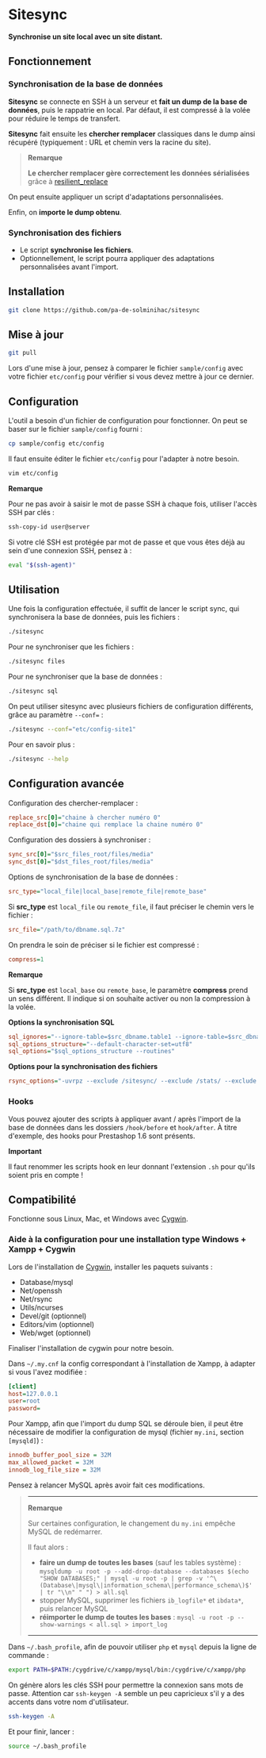 # Sitesync

**Synchronise un site local avec un site distant.**


## Fonctionnement


### Synchronisation de la base de données

__Sitesync__ se connecte en SSH à un serveur et **fait un dump de la base de données**, puis le rappatrie en local. Par défaut, il est compressé à la volée pour réduire le temps de transfert.

__Sitesync__ fait ensuite les **chercher remplacer** classiques dans le dump ainsi récupéré (typiquement : URL et chemin vers la racine du site).

> **Remarque**
> 
> **Le chercher remplacer gère correctement les données sérialisées** grâce à [resilient_replace](https://github.com/pa-de-solminihac/resilient_replace)

On peut ensuite appliquer un script d'adaptations personnalisées.

Enfin, on **importe le dump obtenu**.


### Synchronisation des fichiers

* Le script **synchronise les fichiers**.
* Optionnellement, le script pourra appliquer des adaptations personnalisées avant l'import.


## Installation

```bash
git clone https://github.com/pa-de-solminihac/sitesync
```


## Mise à jour

```bash
git pull
```

Lors d'une mise à jour, pensez à comparer le fichier `sample/config` avec votre fichier `etc/config` pour vérifier si vous devez mettre à jour ce dernier.


## Configuration

L'outil a besoin d'un fichier de configuration pour fonctionner. On peut se baser sur le fichier `sample/config` fourni :
```bash
cp sample/config etc/config
```

Il faut ensuite éditer le fichier `etc/config` pour l'adapter à notre besoin.

```bash
vim etc/config
```

**Remarque**

Pour ne pas avoir à saisir le mot de passe SSH à chaque fois, utiliser l'accès SSH par clés :

```bash
ssh-copy-id user@server
```

Si votre clé SSH est protégée par mot de passe et que vous êtes déjà au sein d'une connexion SSH, pensez à :

```bash
eval "$(ssh-agent)"
```


## Utilisation

Une fois la configuration effectuée, il suffit de lancer le script sync, qui synchronisera la base de données, puis les fichiers :

```bash
./sitesync
```

Pour ne synchroniser que les fichiers :

```bash
./sitesync files
```

Pour ne synchroniser que la base de données :
```bash
./sitesync sql
```

On peut utiliser sitesync avec plusieurs fichiers de configuration différents, grâce au paramètre `--conf=` :

```bash
./sitesync --conf="etc/config-site1"
```

Pour en savoir plus :

```bash
./sitesync --help
```


## Configuration avancée

Configuration des chercher-remplacer : 
```ini
replace_src[0]="chaine à chercher numéro 0"
replace_dst[0]="chaine qui remplace la chaine numéro 0"
```

Configuration des dossiers à synchroniser :
```ini
sync_src[0]="$src_files_root/files/media"
sync_dst[0]="$dst_files_root/files/media"
```

Options de synchronisation de la base de données :
```ini
src_type="local_file|local_base|remote_file|remote_base"
```

Si __src_type__ est `local_file` ou `remote_file`, il faut préciser le chemin vers le fichier :
```ini
src_file="/path/to/dbname.sql.7z"
```

On prendra le soin de préciser si le fichier est compressé :
```ini
compress=1
```

**Remarque**

Si __src_type__ est `local_base` ou `remote_base`, le paramètre __compress__ prend un sens différent. Il indique si on souhaite activer ou non la compression à la volée.

**Options la synchronisation SQL**

```ini
sql_ignores="--ignore-table=$src_dbname.table1 --ignore-table=$src_dbname.table2 "
sql_options_structure="--default-character-set=utf8"
sql_options="$sql_options_structure --routines"
```

**Options pour la synchronisation des fichiers**

```ini
rsync_options="-uvrpz --exclude /sitesync/ --exclude /stats/ --exclude .git/ --exclude .svn/ --exclude .cvs/ "
```


### Hooks

Vous pouvez ajouter des scripts à appliquer avant / après l'import de la base de données dans les dossiers `/hook/before` et `hook/after`. À titre d'exemple, des hooks pour Prestashop 1.6 sont présents. 

**Important**

Il faut renommer les scripts hook en leur donnant l'extension `.sh` pour qu'ils soient pris en compte !


## Compatibilité

Fonctionne sous Linux, Mac, et Windows avec [Cygwin](http://cygwin.com/install.html).


### Aide à la configuration pour une installation type Windows + Xampp + Cygwin

Lors de l'installation de [Cygwin](http://cygwin.com/install.html), installer les paquets suivants : 
- Database/mysql
- Net/openssh
- Net/rsync
- Utils/ncurses
- Devel/git (optionnel)
- Editors/vim (optionnel)
- Web/wget (optionnel)

Finaliser l'installation de cygwin pour notre besoin.

Dans `~/.my.cnf` la config correspondant à l'installation de Xampp, à adapter si vous l'avez modifiée :
```ini
[client]
host=127.0.0.1
user=root
password=
```

Pour Xampp, afin que l'import du dump SQL se déroule bien, il peut être nécessaire de modifier la configuration de mysql (fichier `my.ini`, section `[mysqld]`) : 
```ini
innodb_buffer_pool_size = 32M
max_allowed_packet = 32M
innodb_log_file_size = 32M
```
Pensez à relancer MySQL après avoir fait ces modifications. 

> * * *
> 
> **Remarque**
> 
> Sur certaines configuration, le changement du `my.ini` empêche MySQL de redémarrer.
> 
> Il faut alors : 
> - **faire un dump de toutes les bases** (sauf les tables système) : `mysqldump -u root -p --add-drop-database --databases $(echo "SHOW DATABASES;" | mysql -u root -p | grep -v '^\(Database\|mysql\|information_schema\|performance_schema\)$' | tr "\\n" " ") > all.sql`
> - stopper MySQL, supprimer les fichiers `ib_logfile*` et `ibdata*`, puis relancer MySQL
> - **réimporter le dump de toutes les bases** : `mysql -u root -p --show-warnings < all.sql > import_log` 
> 
> * * *

Dans `~/.bash_profile`, afin de pouvoir utiliser `php` et `mysql` depuis la ligne de commande : 
```bash
export PATH=$PATH:/cygdrive/c/xampp/mysql/bin:/cygdrive/c/xampp/php
```

On génère alors les clés SSH pour permettre la connexion sans mots de passe. Attention car `ssh-keygen -A` semble un peu capricieux s'il y a des accents dans votre nom d'utilisateur.

```bash
ssh-keygen -A
```

Et pour finir, lancer :

```bash
source ~/.bash_profile
```
